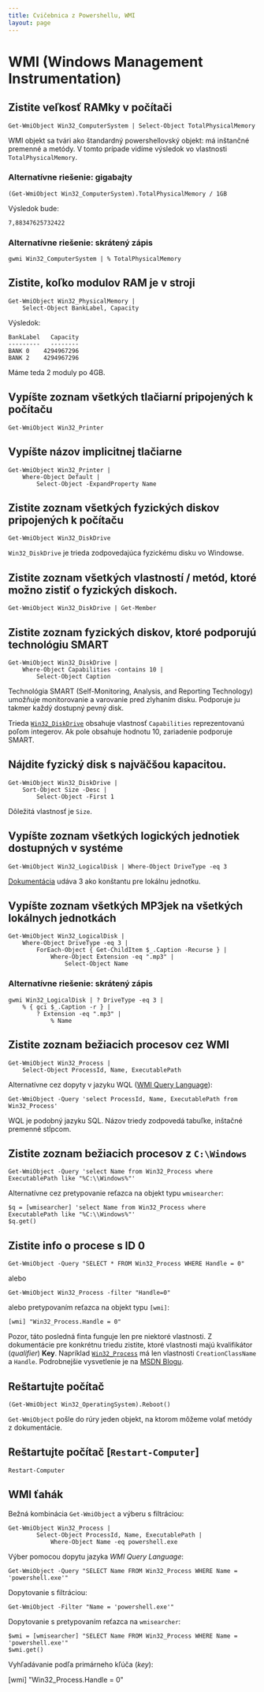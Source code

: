 ```yaml
---
title: Cvičebnica z Powershellu, WMI
layout: page
---
```


WMI (Windows Management Instrumentation)
========================================

Zistite veľkosť RAMky v počítači
--------------------------------

	Get-WmiObject Win32_ComputerSystem | Select-Object TotalPhysicalMemory

WMI objekt sa tvári ako štandardný powershellovský objekt: má inštančné premenné a metódy.
V tomto prípade vidíme výsledok vo vlastnosti `TotalPhysicalMemory`.

### Alternatívne riešenie: gigabajty

	(Get-WmiObject Win32_ComputerSystem).TotalPhysicalMemory / 1GB

Výsledok bude:

	7,88347625732422

### Alternatívne riešenie: skrátený zápis

    gwmi Win32_ComputerSystem | % TotalPhysicalMemory

Zistite, koľko modulov RAM je v stroji
--------------------------------------

	Get-WmiObject Win32_PhysicalMemory | 
	    Select-Object BankLabel, Capacity

Výsledok:

	BankLabel   Capacity
	---------   --------
	BANK 0    4294967296
	BANK 2    4294967296

Máme teda 2 moduly po 4GB.

Vypíšte zoznam všetkých tlačiarní pripojených k počítaču
--------------------------------------------------------

	Get-WmiObject Win32_Printer

Vypíšte názov implicitnej tlačiarne
-----------------------------------

	Get-WmiObject Win32_Printer | 
	    Where-Object Default | 
	        Select-Object -ExpandProperty Name

Zistite zoznam všetkých fyzických diskov pripojených k počítaču
---------------------------------------------------------------
	
	Get-WmiObject Win32_DiskDrive

`Win32_DiskDrive` je trieda zodpovedajúca fyzickému disku vo Windowse.

Zistite zoznam všetkých vlastností / metód, ktoré možno zistiť o fyzických diskoch.
-----------------------------------------------------------------------------------

	Get-WmiObject Win32_DiskDrive | Get-Member

Zistite zoznam fyzických diskov, ktoré podporujú technológiu SMART
------------------------------------------------------------------

	Get-WmiObject Win32_DiskDrive | 
	    Where-Object Capabilities -contains 10 | 
	        Select-Object Caption

Technológia SMART (Self-Monitoring, Analysis, and Reporting Technology)
umožňuje monitorovanie a varovanie pred zlyhaním disku. Podporuje ju
takmer každý dostupný pevný disk.

Trieda [`Win32_DiskDrive`](http://msdn.microsoft.com/en-us/library/aa394132%28v=VS.85%29.aspx#properties)
obsahuje vlastnosť `Capabilities` reprezentovanú poľom integerov. Ak pole
obsahuje hodnotu 10, zariadenie podporuje SMART.

Nájdite fyzický disk s najväčšou kapacitou.
-------------------------------------------

	Get-WmiObject Win32_DiskDrive | 
	    Sort-Object Size -Desc | 
	        Select-Object -First 1

Dôležitá vlastnosť je `Size`.

Vypíšte zoznam všetkých logických jednotiek dostupných v systéme
----------------------------------------------------------------

	Get-WmiObject Win32_LogicalDisk | Where-Object DriveType -eq 3

[Dokumentácia](http://msdn.microsoft.com/en-us/library/aa394173(VS.85).aspx) udáva 3
ako konštantu pre lokálnu jednotku.

Vypíšte zoznam všetkých MP3jek na všetkých lokálnych jednotkách
---------------------------------------------------------------

	Get-WmiObject Win32_LogicalDisk |  
	    Where-Object DriveType -eq 3 | 
	        ForEach-Object { Get-ChildItem $_.Caption -Recurse } | 
	            Where-Object Extension -eq ".mp3" |
	                Select-Object Name

### Alternatívne riešenie: skrátený zápis

    gwmi Win32_LogicalDisk | ? DriveType -eq 3 |
        % { gci $_.Caption -r } |
            ? Extension -eq ".mp3" |
                % Name	                

Zistite zoznam bežiacich procesov cez WMI
-----------------------------------------

	Get-WmiObject Win32_Process |
        Select-Object ProcessId, Name, ExecutablePath

Alternatívne cez dopyty v jazyku WQL ([WMI Query Language](http://msdn.microsoft.com/en-us/library/aa392902(v=vs.85).aspx)):

	Get-WmiObject -Query 'select ProcessId, Name, ExecutablePath from Win32_Process'

WQL je podobný jazyku SQL. Názov triedy zodpovedá tabuľke, inštačné premenné stĺpcom.

Zistite zoznam bežiacich procesov z `C:\Windows`
------------------------------------------------

	Get-WmiObject -Query 'select Name from Win32_Process where ExecutablePath like "%C:\\Windows%"'

Alternatívne cez pretypovanie reťazca na objekt typu `wmisearcher`:

	$q = [wmisearcher] 'select Name from Win32_Process where ExecutablePath like "%C:\\Windows%"'
	$q.get()

Zistite info o procese s ID 0
-----------------------------

	Get-WmiObject -Query "SELECT * FROM Win32_Process WHERE Handle = 0"

alebo 

	Get-WmiObject Win32_Process -filter "Handle=0"

alebo pretypovaním reťazca na objekt typu `[wmi]`:

	[wmi] "Win32_Process.Handle = 0"

Pozor, táto posledná finta funguje len pre niektoré vlastnosti. Z dokumentácie
pre konkrétnu triedu zistite, ktoré vlastnosti majú kvalifikátor
(*qualifier*) **Key**. Napríklad
[`Win32_Process`](http://msdn.microsoft.com/en-us/library/aa394372%28v=vs.85%29.aspx)
má len vlastnosti `CreationClassName` a `Handle`. Podrobnejšie vysvetlenie
je na [MSDN Blogu](http://blogs.msdn.com/b/powershell/archive/2008/04/15/wmi-object-identifiers-and-keys.aspx).

Reštartujte počítač
-------------------
	
	(Get-WmiObject Win32_OperatingSystem).Reboot()

`Get-WmiObject` pošle do rúry jeden objekt, na ktorom môžeme volať metódy z dokumentácie.

Reštartujte počítač [`Restart-Computer`]
----------------------------------------

	Restart-Computer

WMI ťahák
---------
Bežná kombinácia `Get-WmiObject` a výberu s filtráciou:

	Get-WmiObject Win32_Process |
            Select-Object ProcessId, Name, ExecutablePath |
                Where-Object Name -eq powershell.exe

Výber pomocou dopytu jazyka *WMI Query Language*:

    Get-WmiObject -Query "SELECT Name FROM Win32_Process WHERE Name = 'powershell.exe'"

Dopytovanie s filtráciou:

    Get-WmiObject -Filter "Name = 'powershell.exe'"

Dopytovanie s pretypovaním reťazca na `wmisearcher`:

    $wmi = [wmisearcher] "SELECT Name FROM Win32_Process WHERE Name = 'powershell.exe'"
    $wmi.get()    

Vyhľadávanie podľa primárneho kľúča (*key*):

   [wmi] "Win32_Process.Handle = 0"